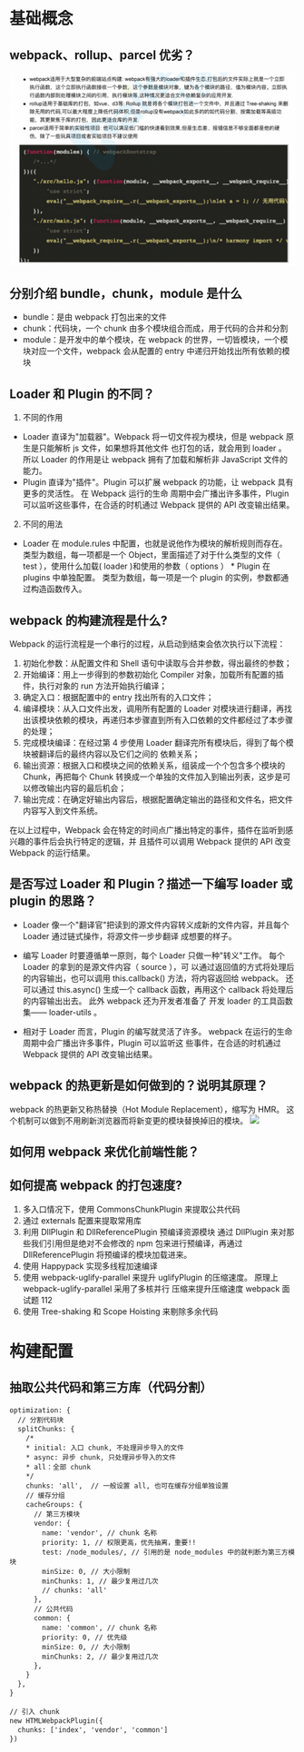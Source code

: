 #

# 基础概念

## webpack、rollup、parcel 优劣？

![](./img/diff.png)

## 分别介绍 bundle，chunk，module 是什么

- bundle：是由 webpack 打包出来的⽂件
- chunk：代码块，⼀个 chunk 由多个模块组合⽽成，⽤于代码的合并和分割
- module：是开发中的单个模块，在 webpack 的世界，⼀切皆模块，⼀个模块对应⼀个⽂件，webpack 会从配置的 entry 中递归开始找出所有依赖的模块

## Loader 和 Plugin 的不同？

1. 不同的作用

- Loader 直译为"加载器"。Webpack 将⼀切⽂件视为模块，但是 webpack 原⽣是只能解析 js ⽂件，如果想将其他⽂件 也打包的话，就会⽤到 loader 。 所以 Loader 的作⽤是让 webpack 拥有了加载和解析⾮ JavaScript ⽂件的能⼒。
- Plugin 直译为"插件"。Plugin 可以扩展 webpack 的功能，让 webpack 具有更多的灵活性。 在 Webpack 运⾏的⽣命 周期中会⼴播出许多事件，Plugin 可以监听这些事件，在合适的时机通过 Webpack 提供的 API 改变输出结果。

2. 不同的用法

- Loader 在 module.rules 中配置，也就是说他作为模块的解析规则⽽存在。 类型为数组，每⼀项都是⼀个 Object，⾥⾯描述了对于什么类型的⽂件（ test ），使⽤什么加载( loader )和使⽤的参数（ options ） \* Plugin 在 plugins 中单独配置。 类型为数组，每⼀项是⼀个 plugin 的实例，参数都通过构造函数传⼊。

## webpack 的构建流程是什么?

Webpack 的运⾏流程是⼀个串⾏的过程，从启动到结束会依次执⾏以下流程：

1. 初始化参数：从配置⽂件和 Shell 语句中读取与合并参数，得出最终的参数；
2. 开始编译：⽤上⼀步得到的参数初始化 Compiler 对象，加载所有配置的插件，执⾏对象的 run ⽅法开始执⾏编译；
3. 确定⼊⼝：根据配置中的 entry 找出所有的⼊⼝⽂件；
4. 编译模块：从⼊⼝⽂件出发，调⽤所有配置的 Loader 对模块进⾏翻译，再找出该模块依赖的模块，再递归本步骤直到所有⼊⼝依赖的⽂件都经过了本步骤的处理；
5. 完成模块编译：在经过第 4 步使⽤ Loader 翻译完所有模块后，得到了每个模块被翻译后的最终内容以及它们之间的 依赖关系；
6. 输出资源：根据⼊⼝和模块之间的依赖关系，组装成⼀个个包含多个模块的 Chunk，再把每个 Chunk 转换成⼀个单独的⽂件加⼊到输出列表，这步是可以修改输出内容的最后机会；
7. 输出完成：在确定好输出内容后，根据配置确定输出的路径和⽂件名，把⽂件内容写⼊到⽂件系统。

在以上过程中，Webpack 会在特定的时间点⼴播出特定的事件，插件在监听到感兴趣的事件后会执⾏特定的逻辑，并 且插件可以调⽤ Webpack 提供的 API 改变 Webpack 的运⾏结果。

## 是否写过 Loader 和 Plugin？描述⼀下编写 loader 或 plugin 的思路？

- Loader 像⼀个"翻译官"把读到的源⽂件内容转义成新的⽂件内容，并且每个 Loader 通过链式操作，将源⽂件⼀步步翻译 成想要的样⼦。

- 编写 Loader 时要遵循单⼀原则，每个 Loader 只做⼀种"转义"⼯作。 每个 Loader 的拿到的是源⽂件内容（ source ），可 以通过返回值的⽅式将处理后的内容输出，也可以调⽤ this.callback() ⽅法，将内容返回给 webpack。 还可以通过 this.async() ⽣成⼀个 callback 函数，再⽤这个 callback 将处理后的内容输出出去。 此外 webpack 还为开发者准备了 开发 loader 的⼯具函数集—— loader-utils 。

- 相对于 Loader ⽽⾔，Plugin 的编写就灵活了许多。 webpack 在运⾏的⽣命周期中会⼴播出许多事件，Plugin 可以监听这 些事件，在合适的时机通过 Webpack 提供的 API 改变输出结果。

## webpack 的热更新是如何做到的？说明其原理？

webpack 的热更新⼜称热替换（Hot Module Replacement），缩写为 HMR。 这个机制可以做到不⽤刷新浏览器⽽将新变更的模块替换掉旧的模块。
![](https://zhuanlan.zhihu.com/p/30669007)

## 如何⽤ webpack 来优化前端性能？

## 如何提⾼ webpack 的打包速度?

1. 多⼊⼝情况下，使⽤ CommonsChunkPlugin 来提取公共代码
2. 通过 externals 配置来提取常⽤库
3. 利⽤ DllPlugin 和 DllReferencePlugin 预编译资源模块 通过 DllPlugin 来对那些我们引⽤但是绝对不会修改的 npm 包来进⾏预编译，再通过 DllReferencePlugin 将预编译的模块加载进来。
4. 使⽤ Happypack 实现多线程加速编译
5. 使⽤ webpack-uglify-parallel 来提升 uglifyPlugin 的压缩速度。 原理上 webpack-uglify-parallel 采⽤了多核并⾏ 压缩来提升压缩速度 webpack ⾯试题 112
6. 使⽤ Tree-shaking 和 Scope Hoisting 来剔除多余代码

# 构建配置

## 抽取公共代码和第三方库（代码分割）

```
optimization: {
  // 分割代码块
  splitChunks: {
    /*
    * initial: 入口 chunk, 不处理异步导入的文件
    * async: 异步 chunk, 只处理异步导入的文件
    * all：全部 chunk
    */
    chunks: 'all',  // 一般设置 all, 也可在缓存分组单独设置
    // 缓存分组
    cacheGroups: {
      // 第三方模块
      vendor: {
        name: 'vendor', // chunk 名称
        priority: 1, // 权限更高，优先抽离，重要!!
        test: /node_modules/, // 引用的是 node_modules 中的就判断为第三方模块
        minSize: 0, // 大小限制
        minChunks: 1, // 最少复用过几次
        // chunks: 'all'
      },
      // 公共代码
      common: {
        name: 'common', // chunk 名称
        priority: 0, // 优先级
        minSize: 0, // 大小限制
        minChunks: 2, // 最少复用过几次
      },
    }
  },
}

// 引入 chunk
new HTMLWebpackPlugin({
  chunks: ['index', 'vendor', 'common']
})
```
